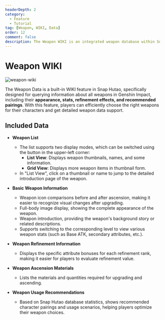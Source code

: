 ```yaml
---
headerDepth: 2
category:
  - Feature
  - Tutorial
tag: [Weapon, WIKI, Data]
order: 12
comment: false
description: The Weapon WIKI is an integrated weapon database within Snap Hutao. Players can use this feature to query detailed information about all weapons in Genshin Impact and select suitable weapons for their characters.
---
```


# Weapon WIKI

![weapon-wiki](https://img.alicdn.com/imgextra/i2/1797064093/O1CN018rs0K91g6e0ylQ4XT_!!1797064093.png_.webp)

The Weapon Data is a built-in WIKI feature in Snap Hutao, specifically designed for querying information about all weapons in Genshin Impact, including their **appearance, stats, refinement effects, and recommended pairings**. With this feature, players can efficiently choose the right weapons for their characters and get detailed weapon data support.

## Included Data

- **Weapon List**

  - The list supports two display modes, which can be switched using the button in the upper-left corner:
    - **List View**: Displays weapon thumbnails, names, and some information.
    - **Grid View**: Displays more weapon items in thumbnail form.
  - In "List View", click on a thumbnail or name to jump to the detailed introduction page of the weapon.

- **Basic Weapon Information**

  - Weapon icon comparisons before and after ascension, making it easier to recognize visual changes after upgrading.
  - Full-body image display, showing the complete appearance of the weapon.
  - Weapon introduction, providing the weapon's background story or related descriptions.
  - Supports switching to the corresponding level to view various weapon stats (such as Base ATK, secondary attributes, etc.).

- **Weapon Refinement Information**

  - Displays the specific attribute bonuses for each refinement rank, making it easier for players to evaluate refinement value.

- **Weapon Ascension Materials**

  - Lists the materials and quantities required for upgrading and ascending.

- **Weapon Usage Recommendations**
  - Based on Snap Hutao database statistics, shows recommended character pairings and usage scenarios, helping players optimize their weapon choices.
